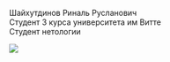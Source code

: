 Шайхутдинов Риналь Русланович 
<br>Студент 3 курса университета им Витте
<br>Студент нетологии

<img src= "532E.tmp.png">